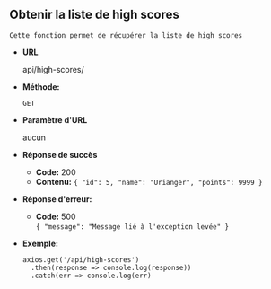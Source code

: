 **Obtenir la liste de high scores**
----
    Cette fonction permet de récupérer la liste de high scores

* **URL**

  api/high-scores/

* **Méthode:**

  `GET`

* **Paramètre d'URL**

  aucun

* **Réponse de succès**
    * **Code:** 200 <br/>
    * **Contenu:**
      `{
        "id": 5,
        "name": "Urianger",
        "points": 9999
        }`

* **Réponse d'erreur:**
    * **Code:** 500 <br />
      `{
      "message": "Message lié à l'exception levée"
      }`

* **Exemple:**

  ```
  axios.get('/api/high-scores')
    .then(response => console.log(response))
    .catch(err => console.log(err)
